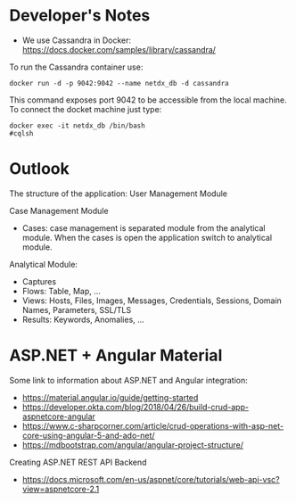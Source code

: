 # Developer's Notes

* We use Cassandra in Docker: https://docs.docker.com/samples/library/cassandra/


To run the Cassandra container use:

```
docker run -d -p 9042:9042 --name netdx_db -d cassandra
```
This command exposes port 9042 to be accessible from the local machine. To connect the docket machine just type:
```
docker exec -it netdx_db /bin/bash
#cqlsh
```


# Outlook
The structure of the application:
User Management Module

Case Management Module
- Cases: case management is separated module from the analytical module. When the cases is open the application switch to analytical module.

Analytical Module:
- Captures
- Flows: Table, Map, ...
- Views: Hosts, Files, Images, Messages, Credentials, Sessions, Domain Names, Parameters, SSL/TLS
- Results: Keywords, Anomalies, ...


# ASP.NET + Angular Material
Some link to information about ASP.NET and Angular integration:

* https://material.angular.io/guide/getting-started
* https://developer.okta.com/blog/2018/04/26/build-crud-app-aspnetcore-angular
* https://www.c-sharpcorner.com/article/crud-operations-with-asp-net-core-using-angular-5-and-ado-net/
* https://mdbootstrap.com/angular/angular-project-structure/



Creating ASP.NET REST API Backend
* https://docs.microsoft.com/en-us/aspnet/core/tutorials/web-api-vsc?view=aspnetcore-2.1